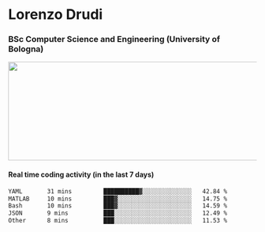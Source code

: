 # Lorenzo Drudi
### BSc Computer Science and Engineering (University of Bologna)

<img src="https://github-readme-stats-lorenzodrudi.vercel.app/api?username=LorenzoDrudi&count_private=true&show_icons=true&theme=gruvbox" height=200px width=550px>

<!---Use wakatime plugins to track the coding time--->
#### Real time coding activity (in the last 7 days)
<!--START_SECTION:waka-->

```txt
YAML       31 mins         ██████████▓░░░░░░░░░░░░░░   42.84 %
MATLAB     10 mins         ███▓░░░░░░░░░░░░░░░░░░░░░   14.75 %
Bash       10 mins         ███▓░░░░░░░░░░░░░░░░░░░░░   14.59 %
JSON       9 mins          ███░░░░░░░░░░░░░░░░░░░░░░   12.49 %
Other      8 mins          ███░░░░░░░░░░░░░░░░░░░░░░   11.53 %
```

<!--END_SECTION:waka-->
